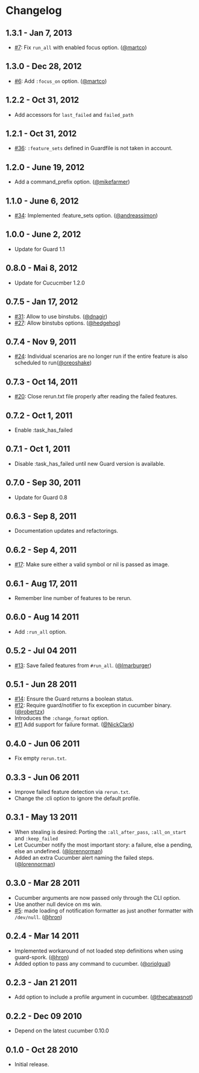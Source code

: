 # Changelog

## 1.3.1 - Jan 7, 2013

- [#7][]: Fix `run_all` with enabled focus option. ([@martco][])

## 1.3.0 - Dec 28, 2012

- [#6][]: Add `:focus_on` option. ([@martco][])

## 1.2.2 - Oct 31, 2012

- Add accessors for `last_failed` and `failed_path`

## 1.2.1 - Oct 31, 2012

- [#36][]: `:feature_sets` defined in Guardfile is not taken in account.

## 1.2.0 - June 19, 2012

- Add a command_prefix option. ([@mikefarmer][])

## 1.1.0 - June 6, 2012

- [#34][]: Implemented :feature_sets option. ([@andreassimon][])

## 1.0.0 - June 2, 2012

- Update for Guard 1.1

## 0.8.0 - Mai 8, 2012

- Update for Cucucmber 1.2.0

## 0.7.5 - Jan 17, 2012

- [#31][]: Allow to use binstubs. ([@dnagir][])
- [#27][]: Allow binstubs options. ([@hedgehog][])

## 0.7.4 - Nov 9, 2011

- [#24][]: Individual scenarios are no longer run if the entire feature is also scheduled to run([@oreoshake][])

## 0.7.3 - Oct 14, 2011

 - [#20][]: Close rerun.txt file properly after reading the failed features.

## 0.7.2 - Oct 1, 2011

- Enable :task_has_failed

## 0.7.1 - Oct 1, 2011

- Disable :task_has_failed until new Guard version is available.

## 0.7.0 - Sep 30, 2011

- Update for Guard 0.8

## 0.6.3 - Sep 8, 2011

- Documentation updates and refactorings.

## 0.6.2 - Sep 4, 2011

- [#17][]: Make sure either a valid symbol or nil is passed as image.

## 0.6.1 - Aug 17, 2011

- Remember line number of features to be rerun.

## 0.6.0 - Aug 14 2011

- Add `:run_all` option.

## 0.5.2 - Jul 04 2011

- [#13][]: Save failed features from `#run_all`. ([@lmarburger][])

## 0.5.1 - Jun 28 2011

- [#14][]: Ensure the Guard returns a boolean status.
- [#12][]: Require guard/notifier to fix exception in cucumber binary. ([@robertzx][])
- Introduces the `:change_format` option.
- [#11][] Add support for failure format. ([@NickClark][])

## 0.4.0 - Jun 06 2011

- Fix empty `rerun.txt`.

## 0.3.3 - Jun 06 2011

- Improve failed feature detection via `rerun.txt`.
- Change the :cli option to ignore the default profile.

## 0.3.1 - May 13 2011

- When stealing is desired: Porting the `:all_after_pass`, `:all_on_start` and `:keep_failed`
- Let Cucumber notify the most important story: a failure, else a pending, else an undefined. ([@lorennorman][])
- Added an extra Cucumber alert naming the failed steps. ([@lorennorman][])

## 0.3.0 - Mar 28 2011

- Cucumber arguments are now passed only through the CLI option.
- Use another null device on ms win.
- [#5][]: made loading of notification formatter as just another formatter with `/dev/null`. ([@hron][])

## 0.2.4 - Mar 14 2011

- Implemented workaround of not loaded step definitions when using guard-spork. ([@hron][])
- Added option to pass any command to cucumber. ([@oriolgual][])

## 0.2.3 - Jan 21 2011

- Add option to include a profile argument in cucumber. ([@thecatwasnot][])

## 0.2.2 - Dec 09 2010

- Depend on the latest cucumber 0.10.0

## 0.1.0 - Oct 28 2010

- Initial release.

<!--- The following link definition list is generated by PimpMyChangelog --->
[#5]: https://github.com/netzpirat/guard/issues/5
[#6]: https://github.com/guard/guard/issues/6
[#7]: https://github.com/guard/guard/issues/7
[#11]: https://github.com/netzpirat/guard/issues/11
[#12]: https://github.com/netzpirat/guard/issues/12
[#13]: https://github.com/netzpirat/guard/issues/13
[#14]: https://github.com/netzpirat/guard/issues/14
[#17]: https://github.com/netzpirat/guard/issues/17
[#20]: https://github.com/netzpirat/guard/issues/20
[#24]: https://github.com/netzpirat/guard/issues/24
[#27]: https://github.com/netzpirat/guard/issues/27
[#31]: https://github.com/netzpirat/guard/issues/31
[#34]: https://github.com/netzpirat/guard/issues/34
[#36]: https://github.com/netzpirat/guard/issues/36
[@NickClark]: https://github.com/NickClark
[@andreassimon]: https://github.com/andreassimon
[@dnagir]: https://github.com/dnagir
[@hedgehog]: https://github.com/hedgehog
[@hron]: https://github.com/hron
[@lmarburger]: https://github.com/lmarburger
[@lorennorman]: https://github.com/lorennorman
[@martco]: https://github.com/martco
[@mikefarmer]: https://github.com/mikefarmer
[@oreoshake]: https://github.com/oreoshake
[@oriolgual]: https://github.com/oriolgual
[@robertzx]: https://github.com/robertzx
[@thecatwasnot]: https://github.com/thecatwasnot
